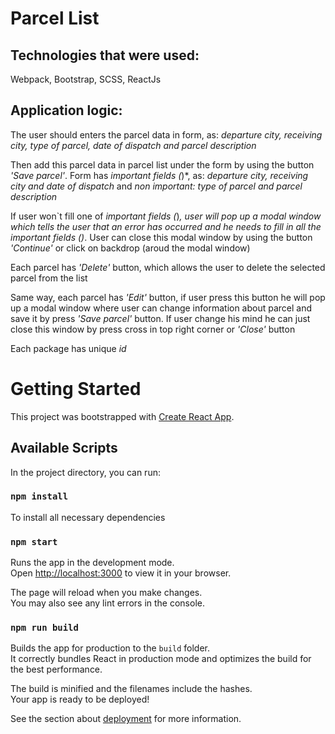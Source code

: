 # Parcel List

## Technologies that were used:

Webpack, Bootstrap, SCSS, ReactJs

## Application logic:

The user should enters the parcel data in form, as: *departure city, receiving city, type of parcel, date of dispatch and parcel description*

Then add this parcel data in parcel list under the form by using the button *'Save parcel'*. Form has *important fields (*)*, as:  *departure city, receiving city and date of dispatch* and *non important: type of parcel and parcel description*

If user won`t fill one of *important fields (*)*, user will pop up a modal window which tells the user that an error has occurred and he needs to fill in all the *important fields (*)*. User can close this modal window by using the button *'Continue'* or click on backdrop (aroud the modal window)

Each parcel has *'Delete'* button, which allows the user to delete the selected parcel from the list

Same way, each parcel has *'Edit'* button, if user press this button he will pop up a modal window where user can change information about parcel and save it by press *'Save parcel'* button. If user change his mind he can just close this window by press cross in top right corner or *'Close'* button

Each package has unique *id*


# Getting Started

This project was bootstrapped with [Create React App](https://github.com/facebook/create-react-app).

## Available Scripts

In the project directory, you can run:

### `npm install`

To install all necessary dependencies

### `npm start`

Runs the app in the development mode.\
Open [http://localhost:3000](http://localhost:3000) to view it in your browser.

The page will reload when you make changes.\
You may also see any lint errors in the console.

### `npm run build`

Builds the app for production to the `build` folder.\
It correctly bundles React in production mode and optimizes the build for the best performance.

The build is minified and the filenames include the hashes.\
Your app is ready to be deployed!

See the section about [deployment](https://facebook.github.io/create-react-app/docs/deployment) for more information.
